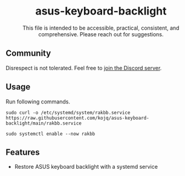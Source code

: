<div align=center>

  # asus-keyboard-backlight

  This file is intended to be accessible, practical, consistent, and comprehensive. Please reach out for suggestions.
</div>

## Community

Disrespect is not tolerated. Feel free to [join the Discord server](https://discord.gg/peezNh4pS4).

## Usage

Run following commands.

```
sudo curl -o /etc/systemd/system/rakbb.service https://raw.githubusercontent.com/kojq/asus-keyboard-backlight/main/rakbb.service
```
```
sudo systemctl enable --now rakbb
```

## Features

- Restore ASUS keyboard backlight with a systemd service
